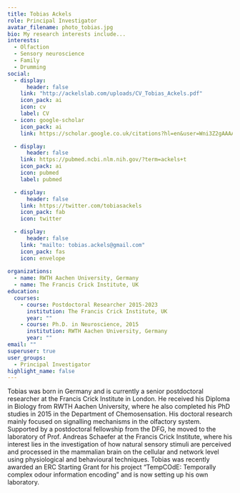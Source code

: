 ```yaml
---
title: Tobias Ackels
role: Principal Investigator
avatar_filename: photo_tobias.jpg
bio: My research interests include...
interests:
  - Olfaction
  - Sensory neuroscience
  - Family
  - Drumming
social:
  - display:
      header: false
    link: "http://ackelslab.com/uploads/CV_Tobias_Ackels.pdf"
    icon_pack: ai
    icon: cv
    label: CV   
  - icon: google-scholar
    icon_pack: ai
    link: https://scholar.google.co.uk/citations?hl=en&user=Wni3Z2gAAAAJ&view_op=list_works&sortby=pubdate

  - display:
      header: false
    link: https://pubmed.ncbi.nlm.nih.gov/?term=ackels+t
    icon_pack: ai
    icon: pubmed
    label: pubmed

  - display:
      header: false
    link: https://twitter.com/tobiasackels
    icon_pack: fab
    icon: twitter

  - display:
      header: false
    link: "mailto: tobias.ackels@gmail.com"
    icon_pack: fas
    icon: envelope
 
organizations:
  - name: RWTH Aachen University, Germany
  - name: The Francis Crick Institute, UK
education:
  courses:
    - course: Postdoctoral Researcher 2015-2023
      institution: The Francis Crick Institute, UK
      year: ""
    - course: Ph.D. in Neuroscience, 2015
      institution: RWTH Aachen University, Germany
      year: ""
email: ""
superuser: true
user_groups:
  - Principal Investigator
highlight_name: false
---
```


Tobias was born in Germany and is currently a senior postdoctoral researcher at the Francis Crick Institute in London. He received his Diploma in Biology from RWTH Aachen University, where he also completed his PhD studies in 2015 in the Department of Chemosensation. His doctoral research mainly focused on signalling mechanisms in the olfactory system. Supported by a postdoctoral fellowship from the DFG, he moved to the laboratory of Prof. Andreas Schaefer at the Francis Crick Institute, where his interest lies in the investigation of how natural sensory stimuli are perceived and processed in the mammalian brain on the cellular and network level using physiological and behavioural techniques. 
Tobias was recently awarded an ERC Starting Grant for his project “TempCOdE: Temporally complex odour information encoding” and is now setting up his own laboratory. 

